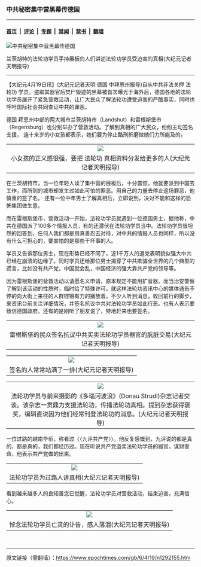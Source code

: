 ### 中共秘密集中营黑幕传德国

---

#### [首页](../../../..?n1292155) &nbsp;|&nbsp; [评论](../../../../../epoch-comment?n1292155) &nbsp;|&nbsp; [专题](../../../../../epoch-special?n1292155) &nbsp;|&nbsp; [禁闻](../../../../../epoch-news?n1292155) &nbsp;|&nbsp; [禁书](../../../../../books?n1292155) &nbsp;|&nbsp; [翻墙](https://github.com/gfw-breaker/nogfw/blob/master/README.md?n1292155)


<div><img alt="中共秘密集中营黑幕传德国" class="attachment-djy_600_400 size-djy_600_400 wp-post-image" src="https://i.epochtimes.com/assets/uploads/2006/04/604182059341779-600x400.jpg"/>
<div class="caption">
 <p>
  兰茨胡特的法轮功学员手持展板向人们讲述法轮功学员受迫害的真相(大纪元记者天明报导)
 </p>
</div></div><hr/><div class="post_content" id="artbody" itemprop="articleBody">
 <!-- article content begin -->
 <p>
  【大纪元4月19日讯】(大纪元记者天明
  <ok href="https://www.epochtimes.com/gb/tag/%E5%BE%B7%E5%9B%BD.html">
   德国
  </ok>
  中拜恩州报导)自从中共非法关押
  <ok href="https://www.epochtimes.com/gb/tag/%E6%B3%95%E8%BD%AE%E5%8A%9F.html">
   法轮功
  </ok>
  学员，盗取其器官后焚尸毁迹的黑幕被首次曝光于海外后，德国各地的法轮功学员展开了紧急营救活动，让广大民众了解法轮功遭受迫害的严酷事实，同时也呼吁国际社会共同查证中共的罪恶。
 </p>
 <p>
  <ok href="https://www.epochtimes.com/gb/tag/%E5%BE%B7%E5%9B%BD.html">
   德国
  </ok>
  拜恩州中部的两大城市兰茨胡特市（Landshut）和雷根斯堡市（Regensburg）也分别举办了营救活动。了解到真相的广大民众，纷纷主动签名支援， 连十来岁的小女孩都表示，她们要为停止酷刑折磨做她们力所能及的。
 </p>
 <p>
  <center>
  </center>
 </p>
 <table border="0" cellpadding="3" cellspacing="3">
  <tr>
   <td align="center">
    <ok href="/i6/604182115241779.jpg">
     <img src="/i6/604182115241779--ss.jpg"/>
    </ok>
   </td>
  </tr>
  <tr>
   <td align="center">
    <span class="bn12">
     小女孩的正义感很强，要把
     <ok href="https://www.epochtimes.com/gb/tag/%E6%B3%95%E8%BD%AE%E5%8A%9F.html">
      法轮功
     </ok>
     真相资料分发给更多的人(大纪元记者天明报导)
    </span>
   </td>
  </tr>
 </table>
 <p>
 </p>
 <p>
  在兰茨胡特市，当一位年轻人读了集中营的展板后，十分震惊。他就要派到中国去工作，而所到的城市却发生过如此可怕的罪恶。用自己的力量去停止这场罪恶，他慎重的签了名。 还有一位中年男士了解真相后，立即说到，决对不能和这样的恐怖集团做生意。
 </p>
 <p>
  而在雷根斯堡市，营救活动一开始，法轮功学员就遇到一位德国男士，据他称，中共在德国派了100多个情报人员，有的还潜伏在法轮功学员当中。法轮功学员很坦然的回答到，任何人我们都是用真善忍去对待，对中共的情报人员也同样，所以没有什么可担心的，要害怕的是那些干坏事的人。
 </p>
 <p>
  学员又告诉那位男士，现在形势已经不同了，近1千万人的退党表明貌似强大中共已经在崩溃的边缘了。同时学员还给那位男士揭穿了中共欺骗全世界的几个典型的谎言，比如没有共产党，中国就会乱，中国经济的强大靠共产党的领导等。
 </p>
 <p>
  因为雷根斯堡的营救活动以请愿名义申请，原本规定不能用扩音器。而当治安警察了解到该活动的性质时，临时给了特殊许可。就这样法轮功资讯中心的媒体通告不停的向大街上来往的人群铿锵有力的播放着。不少人听到消息，收回前行的脚步，来资讯台前关注详细情况，并签名抗议中共对法轮功学员如此行恶。也有人表示要致信德国政府。还有的是刚听了朋友说了，特地赶来也要签名。
 </p>
 <p>
  <center>
  </center>
 </p>
 <table border="0" cellpadding="3" cellspacing="3">
  <tr>
   <td align="center">
    <ok href="/i6/604182059531779.jpg">
     <img src="/i6/604182059531779--ss.jpg"/>
    </ok>
   </td>
  </tr>
  <tr>
   <td align="center">
    <span class="bn12">
     雷根斯堡的民众签名抗议中共买卖法轮功学员器官的肮脏交易(大纪元记者天明报导)
    </span>
   </td>
  </tr>
 </table>
 <p>
 </p>
 <p>
  <center>
  </center>
 </p>
 <table border="0" cellpadding="3" cellspacing="3">
  <tr>
   <td align="center">
    <ok href="/i6/604182100261779.jpg">
     <img src="/i6/604182100261779--ss.jpg"/>
    </ok>
   </td>
  </tr>
  <tr>
   <td align="center">
    <span class="bn12">
     签名的人常常站满了一排(大纪元记者天明报导)
    </span>
   </td>
  </tr>
 </table>
 <p>
 </p>
 <p>
  <center>
  </center>
 </p>
 <table border="0" cellpadding="3" cellspacing="3">
  <tr>
   <td align="center">
    <ok href="/i6/604182109301779.jpg">
     <img src="/i6/604182109301779--ss.jpg"/>
    </ok>
   </td>
  </tr>
  <tr>
   <td align="center">
    <span class="bn12">
     法轮功学员与前来摄影的《多瑙河波浪》(Donau Strudl)杂志记者交谈。该杂志一贯鼎力支援法轮功，传播法轮功真相。提到杂志获得褒奖，编辑直说因为他们经常刊登法轮功的消息。(大纪元记者天明报导)
    </span>
   </td>
  </tr>
 </table>
 <p>
 </p>
 <p>
  一位过路的越南华侨，称看过〈〈九评共产党〉〉。他反复感慨到，九评说的都是真的，都是真的，我们都经历过。现在听说共产党盗卖法轮功学员的器官，谋财害命，他表示共产党做的出来。
 </p>
 <p>
  <center>
  </center>
 </p>
 <table border="0" cellpadding="3" cellspacing="3">
  <tr>
   <td align="center">
    <ok href="/i6/604182102011779.jpg">
     <img src="/i6/604182102011779--ss.jpg"/>
    </ok>
   </td>
  </tr>
  <tr>
   <td align="center">
    <span class="bn12">
     法轮功学员为过路人讲真相(大纪元记者天明报导)
    </span>
   </td>
  </tr>
 </table>
 <p>
 </p>
 <p>
  看到越来越多人的良知善念已觉醒，法轮功学员对营救活动，结束迫害，充满信心。
 </p>
 <p>
  <center>
  </center>
 </p>
 <table border="0" cellpadding="3" cellspacing="3">
  <tr>
   <td align="center">
    <ok href="/i6/604182103171779.jpg">
     <img src="/i6/604182103171779--ss.jpg"/>
    </ok>
   </td>
  </tr>
  <tr>
   <td align="center">
    <span class="bn12">
     悼念法轮功学员亡灵的讣告，感人落泪(大纪元记者天明报导)
    </span>
   </td>
  </tr>
 </table>
 <p>
 </p>
 <p>
  <font color="#ffffff">
   (http://www.dajiyuan.com)
  </font>
 </p>
 <!-- article content end -->
 <div id="below_article_ad">
 </div>
</div>


---

原文链接（需翻墙）：https://www.epochtimes.com/gb/6/4/19/n1292155.htm